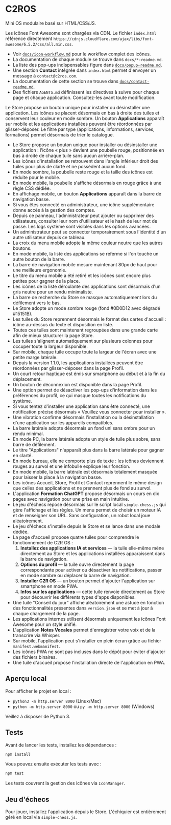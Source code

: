 # C2ROS

Mini OS modulaire basé sur HTML/CSS/JS.

Les icônes Font Awesome sont chargées via CDN. Le fichier `index.html` référence directement `https://cdnjs.cloudflare.com/ajax/libs/font-awesome/6.5.2/css/all.min.css`.

- Voir [`docs/icon-workflow.md`](docs/icon-workflow.md) pour le workflow complet des icônes.
- La documentation de chaque module se trouve dans `docs/*-readme.md`.
- La liste des pop-ups indispensables figure dans [`docs/popup-readme.md`](docs/popup-readme.md).
- Une section **Contact** intégrée dans `index.html` permet d'envoyer un message à `contact@c2ros.com`.
- La documentation de cette section se trouve dans [`docs/contact-readme.md`](docs/contact-readme.md).
- Des fichiers `AGENTS.md` définissent les directives à suivre pour chaque page et chaque application. Consultez-les avant toute modification.


Le Store propose un bouton unique pour installer ou désinstaller une application. Les icônes se placent désormais en bas à droite des tuiles et conservent leur couleur en mode sombre. Un bouton **Applications** apparaît sur mobile et les applications installées peuvent être réordonnées par glisser-déposer. Le filtre par type (applications, informations, services, formations) permet désormais de trier le catalogue.

- Le Store propose un bouton unique pour installer ou désinstaller une application : l'icône « plus » devient une poubelle rouge, positionnée en bas à droite de chaque tuile sans aucun arrière-plan.
- Les icônes d'installation se retrouvent dans l'angle inférieur droit des tuiles pour plus de clarté et ne possèdent aucun fond.
- En mode sombre, la poubelle reste rouge et la taille des icônes est réduite pour le mobile.
- En mode mobile, la poubelle s'affiche désormais en rouge grâce à une règle CSS dédiée.
- En affichage mobile, un bouton **Applications** apparaît dans la barre de navigation basse.
- Si vous êtes connecté en administrateur, une icône supplémentaire donne accès à la gestion des comptes.
- Depuis ce panneau, l'administrateur peut ajouter ou supprimer des utilisateurs, consulter leur nom d'utilisateur et le hash de leur mot de passe. Les logs système sont visibles dans les options avancées.
- Un administrateur peut se connecter temporairement sous l'identité d'un autre utilisateur depuis ce tableau.
- La croix du menu mobile adopte la même couleur neutre que les autres boutons.
- En mode mobile, la liste des applications se referme si l'on touche un autre bouton de la barre.
- La barre de navigation mobile mesure maintenant 80px de haut pour une meilleure ergonomie.
- Le titre du menu mobile a été retiré et les icônes sont encore plus petites pour gagner de la place.
- Les icônes de la liste déroulante des applications sont désormais d'un gris neutre pour un rendu minimaliste.
- La barre de recherche du Store se masque automatiquement lors du défilement vers le bas.
- Le Store adopte un mode sombre rouge (fond #0D0D12 avec dégradé #15151B).
- Les tuiles du Store reprennent désormais le format des cartes d'accueil : icône au-dessus du texte et disposition en liste.
- Toutes ces tuiles sont maintenant regroupées dans une grande carte afin de mieux structurer la page Store.
- Les tuiles s'alignent automatiquement sur plusieurs colonnes pour occuper toute la largeur disponible.
- Sur mobile, chaque tuile occupe toute la largeur de l'écran avec une petite marge latérale.
- Depuis la version 1.1.0, les applications installées peuvent être réordonnées par glisser-déposer dans la page Profil.
- Un court retour haptique est émis sur smartphone au début et à la fin du déplacement.
- Un bouton de déconnexion est disponible dans la page Profil.
- Une option permet de désactiver les pop-ups d'information dans les préférences du profil, ce qui masque toutes les notifications du système.
- Si vous tentez d'installer une application sans être connecté, une notification précise désormais « Veuillez vous connecter pour installer ».
- Une vibration confirme désormais l'installation ou la désinstallation d'une application sur les appareils compatibles.
- La barre latérale adopte désormais un fond uni sans ombre pour un rendu minimal.
- En mode PC, la barre latérale adopte un style de tuile plus sobre, sans barre de défilement.
- Le titre "Applications" n'apparaît plus dans la barre latérale pour gagner en clarté.
- En mode bureau, elle ne comporte plus de texte : les icônes deviennent rouges au survol et une infobulle explique leur fonction.
- En mode mobile, la barre latérale est désormais totalement masquée pour laisser la place à la navigation basse.
- Les icônes Accueil, Store, Profil et Contact reprennent le même design que celles des applications et ne prennent plus de fond au survol.
- L'application **Formation ChatGPT** propose désormais un cours en dix pages avec navigation pour une prise en main intuitive.
 - Le jeu d'échecs repose désormais sur le script local `simple-chess.js` qui gère l'affichage et les règles. Un menu permet de choisir un moteur IA et de renseigner son URL. Sans configuration, un robot local joue aléatoirement.
 - Le jeu d'échecs s'installe depuis le Store et se lance dans une modale dédiée.
- La page d'accueil propose quatre tuiles pour comprendre le fonctionnement de C2R OS :
  1. **Installez des applications IA et services** — la tuile elle-même mène directement au Store et les applications installées apparaissent dans la barre de navigation.
  2. **Options du profil** — la tuile ouvre directement la page correspondante pour activer ou désactiver les notifications, passer en mode sombre ou déplacer la barre de navigation.
  3. **Installer C2R OS** — un bouton permet d'ajouter l'application sur smartphone en mode PWA.
  4. **Infos sur les applications** — cette tuile renvoie directement au Store pour découvrir les différents types d'apps disponibles.
- Une tuile "Conseil du jour" affiche aléatoirement une astuce en fonction des fonctionnalités présentes dans `version.json` et se met à jour à chaque chargement de la page.
- Les applications internes utilisent désormais uniquement les icônes Font Awesome pour un style unifié.
- L'application **Notes Vocales** permet d'enregistrer votre voix et de la transcrire via Whisper.
- Sur mobile, l'application peut s'installer en plein écran grâce au fichier `manifest.webmanifest`.
- Les icônes PWA ne sont pas incluses dans le dépôt pour éviter d'ajouter des fichiers binaires.
- Une tuile d'accueil propose l'installation directe de l'application en PWA.

## Aperçu local

Pour afficher le projet en local :

- `python3 -m http.server 8000` (Linux/Mac)
- `python -m http.server 8000` ou `py -m http.server 8000` (Windows)

Veillez à disposer de Python 3.

## Tests

Avant de lancer les tests, installez les dépendances :

```bash
npm install
```

Vous pouvez ensuite exécuter les tests avec :

```bash
npm test
```

Les tests couvrent la gestion des icônes via `IconManager`.


## Jeu d'échecs

Pour jouer, installez l'application depuis le Store. L'échiquier est entièrement géré en local via `simple-chess.js`.
